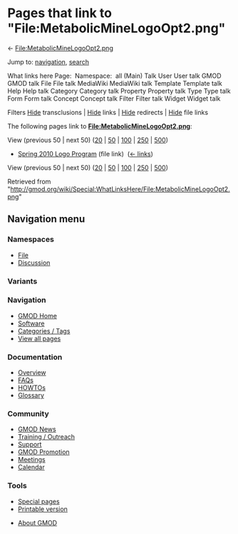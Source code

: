 <div id="mw-page-base" class="noprint">

</div>

<div id="mw-head-base" class="noprint">

</div>

<div id="content" class="mw-body" role="main">

<span id="top"></span>

<div id="mw-js-message" style="display:none;">

</div>



# <span dir="auto">Pages that link to "File:MetabolicMineLogoOpt2.png"</span>

<div id="bodyContent">

<div id="contentSub">

←
[File:MetabolicMineLogoOpt2.png](/wiki/File:MetabolicMineLogoOpt2.png "File:MetabolicMineLogoOpt2.png")

</div>

<div id="jump-to-nav" class="mw-jump">

Jump to: [navigation](#mw-navigation), [search](#p-search)

</div>

<div id="mw-content-text">

What links here Page:  Namespace:  all (Main) Talk User User talk GMOD
GMOD talk File File talk MediaWiki MediaWiki talk Template Template talk
Help Help talk Category Category talk Property Property talk Type Type
talk Form Form talk Concept Concept talk Filter Filter talk Widget
Widget talk

Filters
[Hide](/mediawiki/index.php?title=Special:WhatLinksHere/File:MetabolicMineLogoOpt2.png&hidetrans=1 "Special:WhatLinksHere/File:MetabolicMineLogoOpt2.png")
transclusions \|
[Hide](/mediawiki/index.php?title=Special:WhatLinksHere/File:MetabolicMineLogoOpt2.png&hidelinks=1 "Special:WhatLinksHere/File:MetabolicMineLogoOpt2.png")
links \|
[Hide](/mediawiki/index.php?title=Special:WhatLinksHere/File:MetabolicMineLogoOpt2.png&hideredirs=1 "Special:WhatLinksHere/File:MetabolicMineLogoOpt2.png")
redirects \|
[Hide](/mediawiki/index.php?title=Special:WhatLinksHere/File:MetabolicMineLogoOpt2.png&hideimages=1 "Special:WhatLinksHere/File:MetabolicMineLogoOpt2.png")
file links

The following pages link to
**[File:MetabolicMineLogoOpt2.png](/wiki/File:MetabolicMineLogoOpt2.png "File:MetabolicMineLogoOpt2.png")**:

View (previous 50 \| next 50)
([20](/mediawiki/index.php?title=Special:WhatLinksHere/File:MetabolicMineLogoOpt2.png&limit=20 "Special:WhatLinksHere/File:MetabolicMineLogoOpt2.png")
\|
[50](/mediawiki/index.php?title=Special:WhatLinksHere/File:MetabolicMineLogoOpt2.png&limit=50 "Special:WhatLinksHere/File:MetabolicMineLogoOpt2.png")
\|
[100](/mediawiki/index.php?title=Special:WhatLinksHere/File:MetabolicMineLogoOpt2.png&limit=100 "Special:WhatLinksHere/File:MetabolicMineLogoOpt2.png")
\|
[250](/mediawiki/index.php?title=Special:WhatLinksHere/File:MetabolicMineLogoOpt2.png&limit=250 "Special:WhatLinksHere/File:MetabolicMineLogoOpt2.png")
\|
[500](/mediawiki/index.php?title=Special:WhatLinksHere/File:MetabolicMineLogoOpt2.png&limit=500 "Special:WhatLinksHere/File:MetabolicMineLogoOpt2.png"))

- [Spring 2010 Logo
  Program](/wiki/Spring_2010_Logo_Program "Spring 2010 Logo Program")
  (file link) ‎ <span class="mw-whatlinkshere-tools">([←
  links](/mediawiki/index.php?title=Special:WhatLinksHere&target=Spring+2010+Logo+Program "Special:WhatLinksHere"))</span>

View (previous 50 \| next 50)
([20](/mediawiki/index.php?title=Special:WhatLinksHere/File:MetabolicMineLogoOpt2.png&limit=20 "Special:WhatLinksHere/File:MetabolicMineLogoOpt2.png")
\|
[50](/mediawiki/index.php?title=Special:WhatLinksHere/File:MetabolicMineLogoOpt2.png&limit=50 "Special:WhatLinksHere/File:MetabolicMineLogoOpt2.png")
\|
[100](/mediawiki/index.php?title=Special:WhatLinksHere/File:MetabolicMineLogoOpt2.png&limit=100 "Special:WhatLinksHere/File:MetabolicMineLogoOpt2.png")
\|
[250](/mediawiki/index.php?title=Special:WhatLinksHere/File:MetabolicMineLogoOpt2.png&limit=250 "Special:WhatLinksHere/File:MetabolicMineLogoOpt2.png")
\|
[500](/mediawiki/index.php?title=Special:WhatLinksHere/File:MetabolicMineLogoOpt2.png&limit=500 "Special:WhatLinksHere/File:MetabolicMineLogoOpt2.png"))

</div>

<div class="printfooter">

Retrieved from
"<http://gmod.org/wiki/Special:WhatLinksHere/File:MetabolicMineLogoOpt2.png>"

</div>

<div id="catlinks" class="catlinks catlinks-allhidden">

</div>

<div class="visualClear">

</div>

</div>

</div>

<div id="mw-navigation">

## Navigation menu

<div id="mw-head">



<div id="left-navigation">

<div id="p-namespaces" class="vectorTabs" role="navigation"
aria-labelledby="p-namespaces-label">

### Namespaces

- <span id="ca-nstab-image"><a href="/wiki/File:MetabolicMineLogoOpt2.png" accesskey="c"
  title="View the file page [c]">File</a></span>
- <span id="ca-talk"><a
  href="/mediawiki/index.php?title=File_talk:MetabolicMineLogoOpt2.png&amp;action=edit&amp;redlink=1"
  accesskey="t"
  title="Discussion about the content page [t]">Discussion</a></span>

</div>

<div id="p-variants" class="vectorMenu emptyPortlet" role="navigation"
aria-labelledby="p-variants-label">

### 

### Variants[](#)

<div class="menu">

</div>

</div>

</div>

<div id="right-navigation">





</div>



</div>

</div>

</div>

<div id="mw-panel">

<div id="p-logo" role="banner">

<a href="/wiki/Main_Page"
style="background-image: url(http://gmod.org/images/GMOD-cogs.png);"
title="Visit the main page"></a>

</div>

<div id="p-Navigation" class="portal" role="navigation"
aria-labelledby="p-Navigation-label">

### Navigation

<div class="body">

- <span id="n-GMOD-Home">[GMOD Home](/wiki/Main_Page)</span>
- <span id="n-Software">[Software](/wiki/GMOD_Components)</span>
- <span id="n-Categories-.2F-Tags">[Categories /
  Tags](/wiki/Categories)</span>
- <span id="n-View-all-pages">[View all
  pages](/wiki/Special:AllPages)</span>

</div>

</div>

<div id="p-Documentation" class="portal" role="navigation"
aria-labelledby="p-Documentation-label">

### Documentation

<div class="body">

- <span id="n-Overview">[Overview](/wiki/Overview)</span>
- <span id="n-FAQs">[FAQs](/wiki/Category:FAQ)</span>
- <span id="n-HOWTOs">[HOWTOs](/wiki/Category:HOWTO)</span>
- <span id="n-Glossary">[Glossary](/wiki/Glossary)</span>

</div>

</div>

<div id="p-Community" class="portal" role="navigation"
aria-labelledby="p-Community-label">

### Community

<div class="body">

- <span id="n-GMOD-News">[GMOD News](/wiki/GMOD_News)</span>
- <span id="n-Training-.2F-Outreach">[Training /
  Outreach](/wiki/Training_and_Outreach)</span>
- <span id="n-Support">[Support](/wiki/Support)</span>
- <span id="n-GMOD-Promotion">[GMOD
  Promotion](/wiki/GMOD_Promotion)</span>
- <span id="n-Meetings">[Meetings](/wiki/Meetings)</span>
- <span id="n-Calendar">[Calendar](/wiki/Calendar)</span>

</div>

</div>

<div id="p-tb" class="portal" role="navigation"
aria-labelledby="p-tb-label">

### Tools

<div class="body">

- <span id="t-specialpages"><a href="/wiki/Special:SpecialPages" accesskey="q"
  title="A list of all special pages [q]">Special pages</a></span>
- <span id="t-print"><a
  href="/mediawiki/index.php?title=Special:WhatLinksHere/File:MetabolicMineLogoOpt2.png&amp;printable=yes"
  rel="alternate" accesskey="p"
  title="Printable version of this page [p]">Printable version</a></span>

</div>

</div>

</div>

</div>

<div id="footer" role="contentinfo">

- <span id="footer-places-about">[About
  GMOD](/wiki/GMOD:About "GMOD:About")</span>

<!-- -->






</div>
